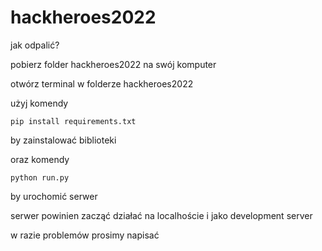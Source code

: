 # hackheroes2022

jak odpalić?

pobierz folder hackheroes2022 na swój komputer

otwórz terminal w folderze hackheroes2022

użyj komendy

`pip install requirements.txt`

by zainstalować biblioteki

oraz komendy

`python run.py`

by urochomić serwer

serwer powinien zacząć działać na localhoście i jako development server 

w razie problemów prosimy napisać 
